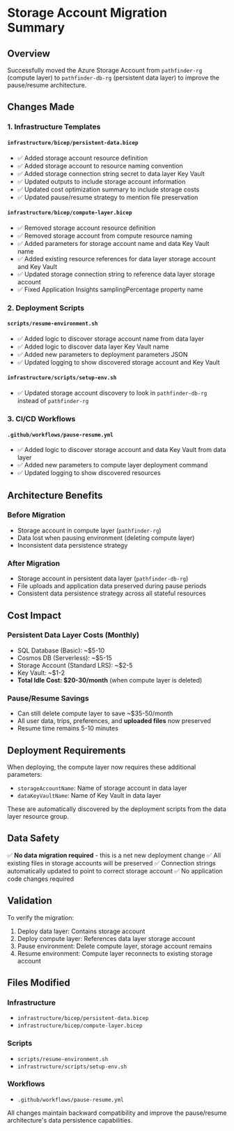 # Storage Account Migration Summary

## Overview
Successfully moved the Azure Storage Account from `pathfinder-rg` (compute layer) to `pathfinder-db-rg` (persistent data layer) to improve the pause/resume architecture.

## Changes Made

### 1. Infrastructure Templates

#### `infrastructure/bicep/persistent-data.bicep`
- ✅ Added storage account resource definition
- ✅ Added storage account to resource naming convention
- ✅ Added storage connection string secret to data layer Key Vault
- ✅ Updated outputs to include storage account information
- ✅ Updated cost optimization summary to include storage costs
- ✅ Updated pause/resume strategy to mention file preservation

#### `infrastructure/bicep/compute-layer.bicep`
- ✅ Removed storage account resource definition
- ✅ Removed storage account from compute resource naming
- ✅ Added parameters for storage account name and data Key Vault name
- ✅ Added existing resource references for data layer storage account and Key Vault
- ✅ Updated storage connection string to reference data layer storage account
- ✅ Fixed Application Insights samplingPercentage property name

### 2. Deployment Scripts

#### `scripts/resume-environment.sh`
- ✅ Added logic to discover storage account name from data layer
- ✅ Added logic to discover data layer Key Vault name
- ✅ Added new parameters to deployment parameters JSON
- ✅ Updated logging to show discovered storage account and Key Vault

#### `infrastructure/scripts/setup-env.sh`
- ✅ Updated storage account discovery to look in `pathfinder-db-rg` instead of `pathfinder-rg`

### 3. CI/CD Workflows

#### `.github/workflows/pause-resume.yml`
- ✅ Added logic to discover storage account and data Key Vault from data layer
- ✅ Added new parameters to compute layer deployment command
- ✅ Updated logging to show discovered resources

## Architecture Benefits

### Before Migration
- Storage account in compute layer (`pathfinder-rg`)
- Data lost when pausing environment (deleting compute layer)
- Inconsistent data persistence strategy

### After Migration
- Storage account in persistent data layer (`pathfinder-db-rg`)
- File uploads and application data preserved during pause periods
- Consistent data persistence strategy across all stateful resources

## Cost Impact

### Persistent Data Layer Costs (Monthly)
- SQL Database (Basic): ~$5-10
- Cosmos DB (Serverless): ~$5-15
- Storage Account (Standard LRS): ~$2-5
- Key Vault: ~$1-2
- **Total Idle Cost: $20-30/month** (when compute layer is deleted)

### Pause/Resume Savings
- Can still delete compute layer to save ~$35-50/month
- All user data, trips, preferences, and **uploaded files** now preserved
- Resume time remains 5-10 minutes

## Deployment Requirements

When deploying, the compute layer now requires these additional parameters:
- `storageAccountName`: Name of storage account in data layer
- `dataKeyVaultName`: Name of Key Vault in data layer

These are automatically discovered by the deployment scripts from the data layer resource group.

## Data Safety

✅ **No data migration required** - this is a net new deployment change
✅ All existing files in storage accounts will be preserved
✅ Connection strings automatically updated to point to correct storage account
✅ No application code changes required

## Validation

To verify the migration:
1. Deploy data layer: Contains storage account
2. Deploy compute layer: References data layer storage account
3. Pause environment: Delete compute layer, storage account remains
4. Resume environment: Compute layer reconnects to existing storage account

## Files Modified

### Infrastructure
- `infrastructure/bicep/persistent-data.bicep`
- `infrastructure/bicep/compute-layer.bicep`

### Scripts
- `scripts/resume-environment.sh`
- `infrastructure/scripts/setup-env.sh`

### Workflows
- `.github/workflows/pause-resume.yml`

All changes maintain backward compatibility and improve the pause/resume architecture's data persistence capabilities.
